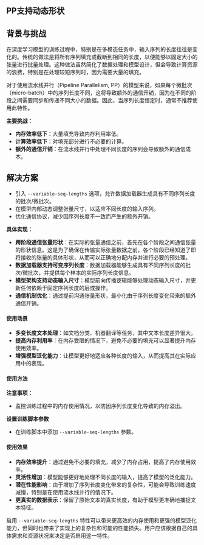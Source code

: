 ## PP支持动态形状

## 背景与挑战

在深度学习模型的训练过程中，特别是在多模态任务中，输入序列的长度往往是变化的。传统的做法是将所有序列填充或截断到相同的长度，以便能够以固定大小的张量进行批量处理。这种做法虽然简化了数据处理和模型设计，但会导致计算资源的浪费，特别是在处理较短序列时，因为需要大量的填充。

对于使用流水线并行（Pipeline Parallelism, PP）的模型来说，如果每个微批次（micro-batch）中的序列长度不同，这将导致额外的通信开销，因为在不同的阶段之间需要同步和传递不同大小的数据。因此，当序列长度恒定时，通常不推荐使用此特性。

**主要挑战：**
- **内存效率低下**：大量填充导致内存利用率低。
- **计算效率低下**：对填充部分进行不必要的计算。
- **额外的通信开销**：在流水线并行中处理不同长度的序列会导致额外的通信成本。

## 解决方案

- 引入 `--variable-seq-lengths` 选项，允许数据加载器生成具有不同序列长度的批次/微批次。
- 在模型内部动态调整张量尺寸，以适应不同长度的输入序列。
- 优化通信协议，减少因序列长度不一致而产生的额外开销。

**具体实现：**
- **跨阶段通信张量形状**：在实际的张量通信之前，首先在各个阶段之间通信张量的形状信息。这是为了确保在传输实际张量数据之前，各个阶段已经知道了即将接收的张量的具体形状，从而可以正确地分配内存并进行必要的预处理。
- **数据加载器支持可变序列长度**：数据加载器能够生成具有不同序列长度的批次/微批次，并提供每个样本的实际序列长度信息。
- **模型架构支持动态输入尺寸**：模型前向传播逻辑能够处理动态输入尺寸，并更新任何依赖于固定序列长度的层或操作。
- **通信机制优化**：通过提前沟通张量形状，最小化由于序列长度变化带来的额外通信开销。

#### 使用场景

- **多变长度文本处理**：如文档分类、机器翻译等任务，其中文本长度差异很大。
- **提高内存利用率**：在内存受限的情况下，避免不必要的填充可以显著提升内存使用效率。
- **增强模型泛化能力**：让模型更好地适应各种长度的输入，从而提高其在实际应用中的表现。

#### 使用方法

**注意事项：**
- 监控训练过程中的内存使用情况，以防因序列长度变化导致的内存溢出。


**设置训练脚本参数**
- 在训练脚本中添加 `--variable-seq-lengths` 参数。


#### 使用效果

- **内存效率提升**：通过避免不必要的填充，减少了内存占用，提高了内存使用效率。
- **灵活性增加**：模型能够更好地处理不同长度的输入，提高了模型的泛化能力。
- **潜在性能影响**：由于增加了序列长度变化带来的复杂性，可能会导致训练速度减慢，特别是在使用流水线并行的情况下。
- **更真实的数据表示**：保留了原始文本的真实长度，有助于模型更准确地捕捉文本特征。

启用 `--variable-seq-lengths` 特性可以带来更高效的内存使用和更强的模型泛化能力，但同时也带来了实现上的复杂性和可能的性能损失。用户应该根据自己的具体需求和资源状况来决定是否启用这一特性。